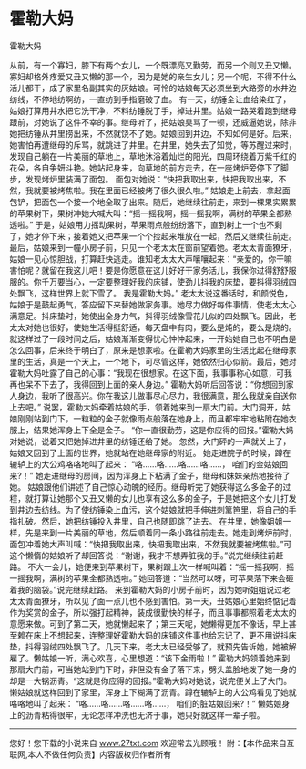 # 霍勒大妈

霍勒大妈 

从前，有一个寡妇，膝下有两个女儿，一个既漂亮又勤劳，而另一个则又丑又懒。寡妇却格外疼爱又丑又懒的那一个，因为是她的亲生女儿；另一个呢，不得不什么活儿都干，成了家里名副其实的灰姑娘。可怜的姑娘每天必须坐到大路旁的水井边纺线，不停地纺啊纺，一直纺到手指磨破了血。 
有一天，纺锤全让血给染红了，姑娘打算用井水把它洗干净，不料纺锤脱了手，掉进井里。姑娘一路哭着跑到继母跟前，对她说了这件不幸的事。继母听了，把姑娘臭骂了一顿，还威逼她说，除非她把纺锤从井里捞出来，不然就饶不了她。姑娘回到井边，不知如何是好。后来，她害怕再遭继母的斥骂，就跳进了井里。在井里，她失去了知觉，等苏醒过来时，发现自己躺在一片美丽的草地上，草地沐浴着灿烂的阳光，四周环绕着万紫千红的花朵，各自争妍斗艳。她站起身来，向草地的前方走去，在一座烤炉旁停下了脚步，发现烤炉里装满了面包。 
面包对她说：“快把我取出来，快把我取出来，不然，我就要被烤焦啦。我在里面已经被烤了很久很久啦。” 
姑娘走上前去，拿起面包铲，把面包一个接一个地全取了出来。随后，她继续往前走，来到一棵果实累累的苹果树下，果树冲她大喊大叫：“摇一摇我啊，摇一摇我啊，满树的苹果全都熟透啦。” 
于是，姑娘用力摇动果树，苹果雨点般纷纷落下，直到树上一个也不剩了，她才停下来；接着她又把苹果一个个捡起来堆放在一起，然后又继续往前走。 
最后，姑娘来到一幢小房子前，只见一个老太太在窗前望着她。老太太青面獠牙，姑娘一见心惊胆战，打算赶快逃走。谁知老太太大声嚷嚷起来：“亲爱的，你干嘛害怕呢？就留在我这儿吧！要是你愿意在这儿好好干家务活儿，我保你过得舒舒服服的。你千万要当心，一定要整理好我的床铺，使劲儿抖我的床垫，要抖得羽绒四处飘飞，这样世界上就下雪了。 
我是霍勒大妈。” 
老太太说这番话时，和颜悦色，姑娘于是鼓起勇气，答应留下来替她做家务事。她尽力做好每件事情，使老太太心满意足。抖床垫时，她使出全身力气，抖得羽绒像雪花儿似的四处飘飞。因此，老太太对她也很好，使她生活得挺舒适，每天盘中有肉，要么是炖的，要么是烧的。 
就这样过了一段时间之后，姑娘渐渐变得忧心忡忡起来，一开始她自己也不明白是怎么回事，后来终于明白了，原来是想家啦。在霍勒大妈家里的生活比起在继母家里的生活，真是一个天上，一个地下，可尽管这样，她依然归心似箭。最后，她对霍勒大妈吐露了自己的心事：“我现在很想家。在这下面，我事事称心如意，可我再也呆不下去了，我得回到上面的亲人身边。” 
霍勒大妈听后回答说：“你想回到家人身边，我听了很高兴。你在我这儿做事尽心尽力，我很满意，那么我就亲自送你上去吧。” 
说罢，霍勒大妈牵着姑娘的手，领着她来到一扇大门前。大门洞开，姑娘刚刚站到门下，一粒粒的金子就像雨点般落在她身上，而且都牢牢地粘附在她衣服上，结果她浑身上下全是金子。 
“你一直很勤劳，这是你应得的回报。”霍勒大妈对她说，说着又把她掉进井里的纺锤还给了她。 
忽然，大门砰的一声就关上了，姑娘又回到了上面的世界，她就站在她继母家的附近。 
她走进院子的时候，蹲在辘轳上的大公鸡咯咯地叫了起来： 
“咯……咯……咯……咯……， 
咱们的金姑娘回来?！” 
她走进继母的房间，因为浑身上下粘满了金子，继母和妹妹亲热地接待了她。 
姑娘跟他们讲述了自己惊心动魄的经历。继母听完了她获得这么多金子的过程，就打算让她那个又丑又懒的女儿也享有这么多的金子，于是她把这个女儿打发到井边去纺线。为了使纺锤染上血污，这个姑娘就把手伸进刺篱笆里，将自己的手指扎破。然后，她把纺锤投入井里，自己也随即跳了进去。 
在井里，她像姐姐一样，先是来到一片美丽的草地，然后顺着同一条小路往前走去。她走到烤炉前时，面包冲着她大声叫喊：“快把我取出来，快把我取出来，不然我就要被烤焦啦。”可这个懒惰的姑娘听了却回答说：“谢谢，我才不想弄脏我的手。”说完继续往前赶路。 
不大一会儿，她便来到苹果树下，果树跟上次一样喊叫着：“摇一摇我啊，摇一摇我啊，满树的苹果全都熟透啦。” 
她回答道：“当然可以呀，可苹果落下来会砸着我的脑袋。”说完继续赶路。 
来到霍勒大妈的小房子前时，因为她听姐姐说过老太太青面獠牙，所以见了面一点儿也不感到害怕。第一天，丑姑娘心里始终惦记着作为奖赏的金子，所以强打起精神，装成很勤快的样子，而且事事都照着老太太的意愿来做。可到了第二天，她就懒起来了；第三天呢，她懒得更加不像话，早上甚至赖在床上不想起来，连整理好霍勒大妈的床铺这件事也给忘记了，更不用说抖床垫，抖得羽绒四处飘飞了。几天下来，老太太已经受够了，就预先告诉她，她被解雇了。懒姑娘一听，满心欢喜，心里想道：“该下金雨啦！” 
霍勒大妈领着她来到那扇大门前，可当她站到门下时，非但没有金子落下来，劈头盖脸地泼了她一身的却是一大锅沥青。“这就是你应得的回报。”霍勒大妈对她说，说完便关上了大门。 
懒姑娘就这样回到了家里，浑身上下糊满了沥青。蹲在辘轳上的大公鸡看见了她就咯咯地叫了起来： 
“咯……咯……咯……咯……， 
咱们的脏姑娘回来?！” 
懒姑娘身上的沥青粘得很牢，无论怎样冲洗也无济于事，她只好就这样一辈子啦。 

                  
--------------------
您好！您下载的小说来自 www.27txt.com 欢迎常去光顾哦！
附：【本作品来自互联网,本人不做任何负责】内容版权归作者所有